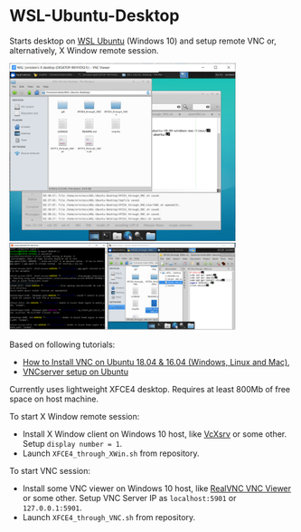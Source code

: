 # WSL-Ubuntu-Desktop
Starts desktop on [WSL Ubuntu](https://github.com/microsoft/WSL) (Windows 10) and setup remote VNC or, alternatively, X Window remote session.

<img src="Img/VNCcapture.PNG" width=400> <img src="Img/XWinCapture.PNG" width=400>

Based on following tutorials:
* [How to Install VNC on Ubuntu 18.04 & 16.04 (Windows, Linux and Mac)](https://devanswers.co/install-vnc-ubuntu-18-04-windows-mac-linux/),
* [VNCserver setup on Ubuntu](https://www.scivision.dev/vncserver-setup-on-ubuntu/)

Currently uses lightweight XFCE4 desktop. Requires at least 800Mb of free space on host machine.

To start X Window remote session:
* Install X Window client on Windows 10 host, like [VcXsrv](https://sourceforge.net/projects/vcxsrv/) or some 
other. Setup `display number = 1`.
* Launch `XFCE4_through_XWin.sh` from repository.

To start VNC session:
* Install some VNC viewer on Windows 10 host, like [RealVNC VNC Viewer](https://www.realvnc.com/en/connect/download/viewer/) or some 
other. Setup VNC Server IP as `localhost:5901` or `127.0.0.1:5901`.
* Launch `XFCE4_through_VNC.sh` from repository.
